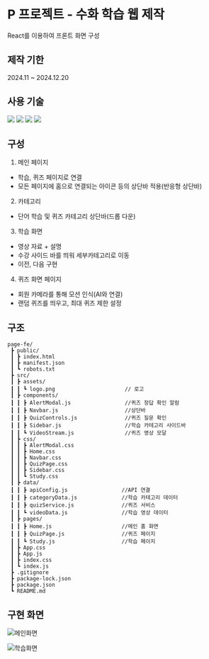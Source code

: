 # P 프로젝트 - 수화 학습 웹 제작
React를 이용하여 프론트 화면 구성

## 제작 기한
2024.11 ~ 2024.12.20

## 사용 기술
<img src="https://img.shields.io/badge/html5-%23E34F26.svg?&style=for-the-badge&logo=html5&logoColor=white" /> <img src="https://img.shields.io/badge/css3-%231572B6.svg?&style=for-the-badge&logo=css3&logoColor=white" /> <img src="https://img.shields.io/badge/javascript-%23F7DF1E.svg?&style=for-the-badge&logo=javascript&logoColor=black" /> <img src="https://img.shields.io/badge/react-%2361DAFB.svg?&style=for-the-badge&logo=react&logoColor=black" />

## 구성
1. 메인 페이지
- 학습, 퀴즈 페이지로 연결
- 모든 페이지에 홈으로 연결되는 아이콘 등의 상단바 적용(반응형 상단바)

2. 카테고리
- 단어 학습 및 퀴즈 카테고리 상단바(드롭 다운)

3. 학습 화면
- 영상 자료 + 설명
- 수강 사이드 바를 띄워 세부카테고리로 이동
- 이전, 다음 구현

4. 퀴즈 화면 페이지
- 회원 카메라를 통해 모션 인식(AI와 연결)
- 랜덤 퀴즈를 띄우고, 최대 퀴즈 제한 설정


## 구조
```
page-fe/
 ┣ public/
 ┃ ┣ index.html
 ┃ ┣ manifest.json
 ┃ ┗ robots.txt
 ┣ src/
 ┃ ┣ assets/           
 ┃ ┃ ┗ logo.png                      // 로고
 ┃ ┣ components/
 ┃ ┃ ┣ AlertModal.js                 //퀴즈 정답 확인 알람
 ┃ ┃ ┣ Navbar.js                     //상단바
 ┃ ┃ ┣ QuizControls.js               //퀴즈 질문 확인
 ┃ ┃ ┣ Sidebar.js                    //학습 카테고리 사이드바
 ┃ ┃ ┗ VideoStream.js                //퀴즈 영상 모달
 ┃ ┣ css/
 ┃ ┃ ┣ AlertModal.css        
 ┃ ┃ ┣ Home.css
 ┃ ┃ ┣ Navbar.css
 ┃ ┃ ┣ QuizPage.css
 ┃ ┃ ┣ Sidebar.css
 ┃ ┃ ┗ Study.css
 ┃ ┣ data/
 ┃ ┃ ┣ apiConfig.js                 //API 연결
 ┃ ┃ ┣ categoryData.js              //학습 카테고리 데이터
 ┃ ┃ ┣ quizService.js               //퀴즈 서비스
 ┃ ┃ ┗ videoData.js                 //학습 영상 데이터
 ┃ ┣ pages/
 ┃ ┃ ┣ Home.js                      //메인 홈 화면
 ┃ ┃ ┣ QuizPage.js                  //퀴즈 페이지
 ┃ ┃ ┗ Study.js                     //학습 페이지
 ┃ ┣ App.css
 ┃ ┣ App.js
 ┃ ┣ index.css
 ┃ ┗ index.js
 ┣ .gitignore
 ┣ package-lock.json
 ┣ package.json
 ┗ README.md
```

## 구현 화면
![메인화면](https://github.com/user-attachments/assets/6109fb84-b890-4f0c-a607-5d4ee06007ea)

![학습화면](https://github.com/user-attachments/assets/a38ccc8b-3074-485b-98a4-5b40f8ebde03)
